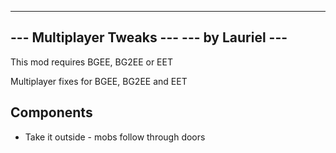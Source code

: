 -------------------------------------------------
---            Multiplayer Tweaks             ---
---                by Lauriel                 ---
-------------------------------------------------

This mod requires BGEE, BG2EE or EET

Multiplayer fixes for BGEE, BG2EE and EET


Components 
---------- 
* Take it outside - mobs follow through doors